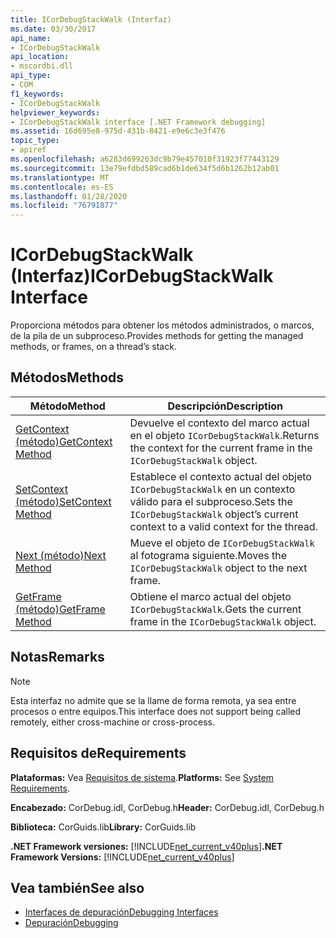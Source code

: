```yaml
---
title: ICorDebugStackWalk (Interfaz)
ms.date: 03/30/2017
api_name:
- ICorDebugStackWalk
api_location:
- mscordbi.dll
api_type:
- COM
f1_keywords:
- ICorDebugStackWalk
helpviewer_keywords:
- ICorDebugStackWalk interface [.NET Framework debugging]
ms.assetid: 16d695e8-975d-431b-8421-e9e6c3e3f476
topic_type:
- apiref
ms.openlocfilehash: a6283d699263dc9b79e457010f31923f77443129
ms.sourcegitcommit: 13e79efdbd589cad6b1de634f5d6b1262b12ab01
ms.translationtype: MT
ms.contentlocale: es-ES
ms.lasthandoff: 01/28/2020
ms.locfileid: "76791877"
---
```

# <a name="icordebugstackwalk-interface"></a><span data-ttu-id="a1ade-102">ICorDebugStackWalk (Interfaz)</span><span class="sxs-lookup"><span data-stu-id="a1ade-102">ICorDebugStackWalk Interface</span></span>
<span data-ttu-id="a1ade-103">Proporciona métodos para obtener los métodos administrados, o marcos, de la pila de un subproceso.</span><span class="sxs-lookup"><span data-stu-id="a1ade-103">Provides methods for getting the managed methods, or frames, on a thread’s stack.</span></span>  
  
## <a name="methods"></a><span data-ttu-id="a1ade-104">Métodos</span><span class="sxs-lookup"><span data-stu-id="a1ade-104">Methods</span></span>  
  
|<span data-ttu-id="a1ade-105">Método</span><span class="sxs-lookup"><span data-stu-id="a1ade-105">Method</span></span>|<span data-ttu-id="a1ade-106">Descripción</span><span class="sxs-lookup"><span data-stu-id="a1ade-106">Description</span></span>|  
|------------|-----------------|  
|[<span data-ttu-id="a1ade-107">GetContext (método)</span><span class="sxs-lookup"><span data-stu-id="a1ade-107">GetContext Method</span></span>](icordebugstackwalk-getcontext-method.md)|<span data-ttu-id="a1ade-108">Devuelve el contexto del marco actual en el objeto `ICorDebugStackWalk`.</span><span class="sxs-lookup"><span data-stu-id="a1ade-108">Returns the context for the current frame in the `ICorDebugStackWalk` object.</span></span>|  
|[<span data-ttu-id="a1ade-109">SetContext (método)</span><span class="sxs-lookup"><span data-stu-id="a1ade-109">SetContext Method</span></span>](icordebugstackwalk-setcontext-method.md)|<span data-ttu-id="a1ade-110">Establece el contexto actual del objeto `ICorDebugStackWalk` en un contexto válido para el subproceso.</span><span class="sxs-lookup"><span data-stu-id="a1ade-110">Sets the `ICorDebugStackWalk` object’s current context to a valid context for the thread.</span></span>|  
|[<span data-ttu-id="a1ade-111">Next (método)</span><span class="sxs-lookup"><span data-stu-id="a1ade-111">Next Method</span></span>](icordebugstackwalk-next-method.md)|<span data-ttu-id="a1ade-112">Mueve el objeto de `ICorDebugStackWalk` al fotograma siguiente.</span><span class="sxs-lookup"><span data-stu-id="a1ade-112">Moves the `ICorDebugStackWalk` object to the next frame.</span></span>|  
|[<span data-ttu-id="a1ade-113">GetFrame (método)</span><span class="sxs-lookup"><span data-stu-id="a1ade-113">GetFrame Method</span></span>](icordebugstackwalk-getframe-method.md)|<span data-ttu-id="a1ade-114">Obtiene el marco actual del objeto `ICorDebugStackWalk`.</span><span class="sxs-lookup"><span data-stu-id="a1ade-114">Gets the current frame in the `ICorDebugStackWalk` object.</span></span>|  
  
## <a name="remarks"></a><span data-ttu-id="a1ade-115">Notas</span><span class="sxs-lookup"><span data-stu-id="a1ade-115">Remarks</span></span>  
  
> [!NOTE]
> <span data-ttu-id="a1ade-116">Esta interfaz no admite que se la llame de forma remota, ya sea entre procesos o entre equipos.</span><span class="sxs-lookup"><span data-stu-id="a1ade-116">This interface does not support being called remotely, either cross-machine or cross-process.</span></span>  
  
## <a name="requirements"></a><span data-ttu-id="a1ade-117">Requisitos de</span><span class="sxs-lookup"><span data-stu-id="a1ade-117">Requirements</span></span>  
 <span data-ttu-id="a1ade-118">**Plataformas:** Vea [Requisitos de sistema](../../../../docs/framework/get-started/system-requirements.md).</span><span class="sxs-lookup"><span data-stu-id="a1ade-118">**Platforms:** See [System Requirements](../../../../docs/framework/get-started/system-requirements.md).</span></span>  
  
 <span data-ttu-id="a1ade-119">**Encabezado:** CorDebug.idl, CorDebug.h</span><span class="sxs-lookup"><span data-stu-id="a1ade-119">**Header:** CorDebug.idl, CorDebug.h</span></span>  
  
 <span data-ttu-id="a1ade-120">**Biblioteca:** CorGuids.lib</span><span class="sxs-lookup"><span data-stu-id="a1ade-120">**Library:** CorGuids.lib</span></span>  
  
 <span data-ttu-id="a1ade-121">**.NET Framework versiones:** [!INCLUDE[net_current_v40plus](../../../../includes/net-current-v40plus-md.md)]</span><span class="sxs-lookup"><span data-stu-id="a1ade-121">**.NET Framework Versions:** [!INCLUDE[net_current_v40plus](../../../../includes/net-current-v40plus-md.md)]</span></span>  
  
## <a name="see-also"></a><span data-ttu-id="a1ade-122">Vea también</span><span class="sxs-lookup"><span data-stu-id="a1ade-122">See also</span></span>

- [<span data-ttu-id="a1ade-123">Interfaces de depuración</span><span class="sxs-lookup"><span data-stu-id="a1ade-123">Debugging Interfaces</span></span>](debugging-interfaces.md)
- [<span data-ttu-id="a1ade-124">Depuración</span><span class="sxs-lookup"><span data-stu-id="a1ade-124">Debugging</span></span>](index.md)
